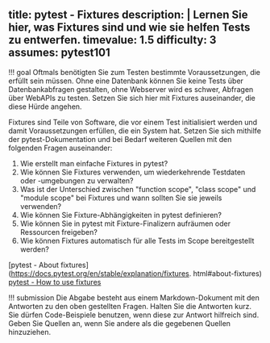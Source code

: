 title: pytest - Fixtures
description: |
  Lernen Sie hier, was Fixtures sind und wie sie helfen Tests zu entwerfen.
timevalue: 1.5
difficulty: 3
assumes: pytest101
---
!!! goal
    Oftmals benötigten Sie zum Testen bestimmte Voraussetzungen, die erfüllt sein müssen.
    Ohne eine Datenbank können Sie keine Tests über Datenbankabfragen gestalten, ohne Webserver
    wird es schwer, Abfragen über WebAPIs zu testen.
    Setzen Sie sich hier mit Fixtures auseinander, die diese Hürde angehen.

Fixtures sind Teile von Software, die vor einem Test initialisiert werden und damit
Voraussetzungen erfüllen, die ein System hat.
Setzen Sie sich mithilfe der pytest-Dokumentation und bei Bedarf weiteren Quellen mit den
folgenden Fragen auseinander:

1. Wie erstellt man einfache Fixtures in pytest?
2. Wie können Sie Fixtures verwenden, um wiederkehrende Testdaten oder -umgebungen zu verwalten?
3. Was ist der Unterschied zwischen "function scope", "class scope" und "module scope" bei
   Fixtures und wann sollten Sie sie jeweils verwenden?
4. Wie können Sie Fixture-Abhängigkeiten in pytest definieren?
5. Wie können Sie in pytest mit Fixture-Finalizern aufräumen oder Ressourcen freigeben?
6. Wie können Fixtures automatisch für alle Tests im Scope bereitgestellt werden?

[pytest - About fixtures](https://docs.pytest.org/en/stable/explanation/fixtures.
html#about-fixtures) 
[pytest - How to use fixtures](https://docs.pytest.org/en/stable/how-to/fixtures.html)

!!! submission
    Die Abgabe besteht aus einem Markdown-Dokument mit den Antworten zu den oben gestellten Fragen.
    Halten Sie die Antworten kurz.
    Sie dürfen Code-Beispiele benutzen, wenn diese zur Antwort hilfreich sind.
    Geben Sie Quellen an, wenn Sie andere als die gegebenen Quellen hinzuziehen.
